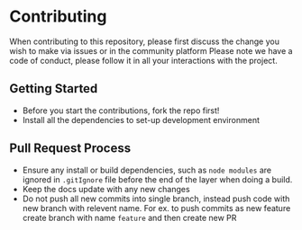# Contributing

When contributing to this repository, please first discuss the change you wish to make via issues or in the community platform
Please note we have a code of conduct, please follow it in all your interactions with the project.

## Getting Started
- Before you start the contributions, fork the repo first!
- Install all the dependencies to set-up development environment

## Pull Request Process

- Ensure any install or build dependencies, such as `node modules` are ignored in `.gitIgnore` file before the end of the layer when doing a build.
- Keep the docs update with any new changes
- Do not push all new commits into single branch, instead push code with new branch with relevent name. For ex. to push commits as new feature create branch with name `feature` and then create new PR
